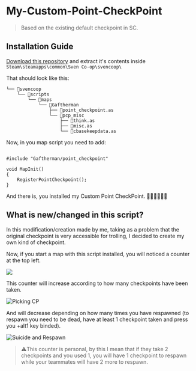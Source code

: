 # My-Custom-Point-CheckPoint
> Based on the existing default checkpoint in SC.

## Installation Guide

[Download this repository](https://github.com/Gaftherman/My-Custom-Point-CheckPoint/archive/refs/heads/main.zip) and extract it's contents inside `Steam\steamapps\common\Sven Co-op\svencoop\`

That should look like this:

```
└── 📁svencoop
    └── 📁scripts
        └── 📁maps
            └── 📁Gaftherman
                ├── 📄point_checkpoint.as
                └── 📁pcp_misc   
                    ├── 📄think.as
                    ├── 📄misc.as
                    └── 📄cbasekeepdata.as
```

Now, in you map script you need to add:

```angelscript

#include "Gaftherman/point_checkpoint"

void MapInit()
{
    RegisterPointCheckpoint(); 
}
```

And there is, you installed my Custom Point CheckPoint. 🎉🎉🎉🎉🎉🎉

## What is new/changed in this script?

In this modification/creation made by me, taking as a problem that the original checkpoint is very accessible for trolling, I decided to create my own kind of checkpoint.

Now, if you start a map with this script installed, you will noticed a counter at the top left. 

![](https://i.imgur.com/QxCsUDO.png)

This counter will increase according to how many checkpoints have been taken.

![Picking CP](https://user-images.githubusercontent.com/71413659/191890921-6bc774fd-902b-40f8-9f34-81f074ce8339.gif)

And will decrease depending on how many times you have respawned (to respawn you need to be dead, have at least 1 checkpoint taken and press you +alt1 key binded).

![Suicide and Respawn](https://user-images.githubusercontent.com/71413659/191894060-63a488bc-792c-466d-a5d4-40a1625e3ac8.gif)

>⚠️This counter is personal, by this I mean that if they take 2 checkpoints and you used 1, you will have 1 checkpoint to respawn while your teammates will have 2 more to respawn.

